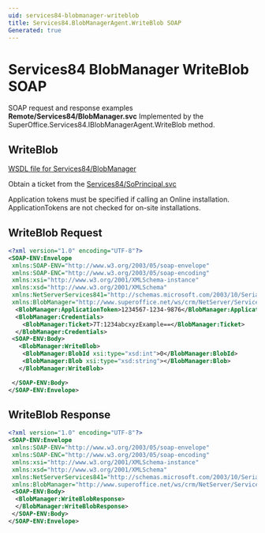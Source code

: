 ```yaml
---
uid: services84-blobmanager-writeblob
title: Services84.BlobManagerAgent.WriteBlob SOAP
Generated: true
---
```


# Services84 BlobManager WriteBlob SOAP

SOAP request and response examples **Remote/Services84/BlobManager.svc**
Implemented by the <see cref="M:SuperOffice.Services84.IBlobManagerAgent.WriteBlob">SuperOffice.Services84.IBlobManagerAgent.WriteBlob</see> method.

## WriteBlob





[WSDL file for Services84/BlobManager](../Services84-BlobManager.md)

Obtain a ticket from the [Services84/SoPrincipal.svc](../SoPrincipal/SoPrincipal.md)

Application tokens must be specified if calling an Online installation. ApplicationTokens are not checked for on-site installations.

## WriteBlob Request

```xml
<?xml version="1.0" encoding="UTF-8"?>
<SOAP-ENV:Envelope
 xmlns:SOAP-ENV="http://www.w3.org/2003/05/soap-envelope"
 xmlns:SOAP-ENC="http://www.w3.org/2003/05/soap-encoding"
 xmlns:xsi="http://www.w3.org/2001/XMLSchema-instance"
 xmlns:xsd="http://www.w3.org/2001/XMLSchema"
 xmlns:NetServerServices841="http://schemas.microsoft.com/2003/10/Serialization/"
 xmlns:BlobManager="http://www.superoffice.net/ws/crm/NetServer/Services84">
  <BlobManager:ApplicationToken>1234567-1234-9876</BlobManager:ApplicationToken>
  <BlobManager:Credentials>
    <BlobManager:Ticket>7T:1234abcxyzExample==</BlobManager:Ticket>
  </BlobManager:Credentials>
 <SOAP-ENV:Body>
   <BlobManager:WriteBlob>
    <BlobManager:BlobId xsi:type="xsd:int">0</BlobManager:BlobId>
    <BlobManager:Blob xsi:type="xsd:string"></BlobManager:Blob>
   </BlobManager:WriteBlob>

 </SOAP-ENV:Body>
</SOAP-ENV:Envelope>

```


## WriteBlob Response

```xml
<?xml version="1.0" encoding="UTF-8"?>
<SOAP-ENV:Envelope
 xmlns:SOAP-ENV="http://www.w3.org/2003/05/soap-envelope"
 xmlns:SOAP-ENC="http://www.w3.org/2003/05/soap-encoding"
 xmlns:xsi="http://www.w3.org/2001/XMLSchema-instance"
 xmlns:xsd="http://www.w3.org/2001/XMLSchema"
 xmlns:NetServerServices841="http://schemas.microsoft.com/2003/10/Serialization/"
 xmlns:BlobManager="http://www.superoffice.net/ws/crm/NetServer/Services84">
 <SOAP-ENV:Body>
  <BlobManager:WriteBlobResponse>
  </BlobManager:WriteBlobResponse>
 </SOAP-ENV:Body>
</SOAP-ENV:Envelope>

```

